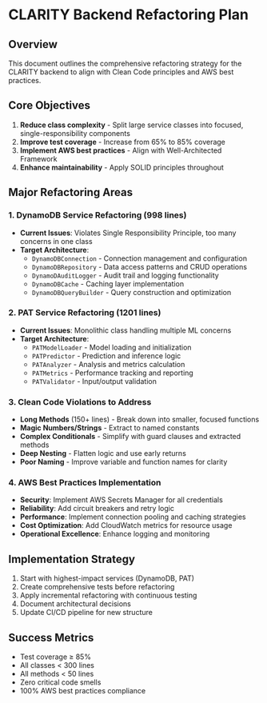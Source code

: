 # CLARITY Backend Refactoring Plan

## Overview
This document outlines the comprehensive refactoring strategy for the CLARITY backend to align with Clean Code principles and AWS best practices.

## Core Objectives
1. **Reduce class complexity** - Split large service classes into focused, single-responsibility components
2. **Improve test coverage** - Increase from 65% to 85% coverage
3. **Implement AWS best practices** - Align with Well-Architected Framework
4. **Enhance maintainability** - Apply SOLID principles throughout

## Major Refactoring Areas

### 1. DynamoDB Service Refactoring (998 lines)
- **Current Issues**: Violates Single Responsibility Principle, too many concerns in one class
- **Target Architecture**:
  - `DynamoDBConnection` - Connection management and configuration
  - `DynamoDBRepository` - Data access patterns and CRUD operations
  - `DynamoDAuditLogger` - Audit trail and logging functionality
  - `DynamoDBCache` - Caching layer implementation
  - `DynamoDBQueryBuilder` - Query construction and optimization

### 2. PAT Service Refactoring (1201 lines)
- **Current Issues**: Monolithic class handling multiple ML concerns
- **Target Architecture**:
  - `PATModelLoader` - Model loading and initialization
  - `PATPredictor` - Prediction and inference logic
  - `PATAnalyzer` - Analysis and metrics calculation
  - `PATMetrics` - Performance tracking and reporting
  - `PATValidator` - Input/output validation

### 3. Clean Code Violations to Address
- **Long Methods** (150+ lines) - Break down into smaller, focused functions
- **Magic Numbers/Strings** - Extract to named constants
- **Complex Conditionals** - Simplify with guard clauses and extracted methods
- **Deep Nesting** - Flatten logic and use early returns
- **Poor Naming** - Improve variable and function names for clarity

### 4. AWS Best Practices Implementation
- **Security**: Implement AWS Secrets Manager for all credentials
- **Reliability**: Add circuit breakers and retry logic
- **Performance**: Implement connection pooling and caching strategies
- **Cost Optimization**: Add CloudWatch metrics for resource usage
- **Operational Excellence**: Enhance logging and monitoring

## Implementation Strategy
1. Start with highest-impact services (DynamoDB, PAT)
2. Create comprehensive tests before refactoring
3. Apply incremental refactoring with continuous testing
4. Document architectural decisions
5. Update CI/CD pipeline for new structure

## Success Metrics
- Test coverage ≥ 85%
- All classes < 300 lines
- All methods < 50 lines
- Zero critical code smells
- 100% AWS best practices compliance